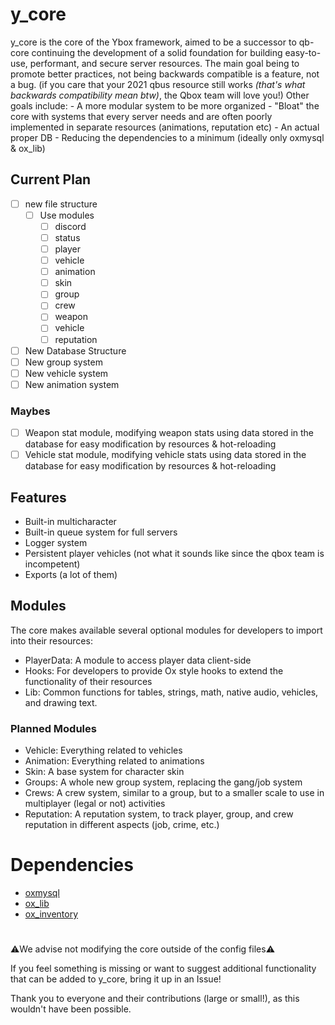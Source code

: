 # y_core

y_core is the core of the Ybox framework, aimed to be a successor to qb-core continuing the development of a solid foundation for building easy-to-use, performant, and secure server resources.
The main goal being to promote better practices, not being backwards compatible is a feature, not a bug. (if you care that your 2021 qbus resource still works *(that's what backwards compatibility mean btw)*, the Qbox team will love you!)
Other goals include:
    - A more modular system to be more organized
    - "Bloat" the core with systems that every server needs and are often poorly implemented in separate resources (animations, reputation etc)
    - An actual proper DB
    - Reducing the dependencies to a minimum (ideally only oxmysql & ox_lib)


## Current Plan
- [ ] new file structure
    - [ ] Use modules
        - [ ] discord
        - [ ] status
        - [ ] player
        - [ ] vehicle
        - [ ] animation
        - [ ] skin
        - [ ] group
        - [ ] crew
        - [ ] weapon
        - [ ] vehicle
        - [ ] reputation

- [ ] New Database Structure
- [ ] New group system
- [ ] New vehicle system
- [ ] New animation system

### Maybes
- [ ] Weapon stat module, modifying weapon stats using data stored in the database for easy modification by resources & hot-reloading
- [ ] Vehicle stat module, modifying vehicle stats using data stored in the database for easy modification by resources & hot-reloading

## Features

- Built-in multicharacter
- Built-in queue system for full servers
- Logger system
- Persistent player vehicles (not what it sounds like since the qbox team is incompetent)
- Exports (a lot of them)

## Modules
The core makes available several optional modules for developers to import into their resources:
- PlayerData: A module to access player data client-side
- Hooks: For developers to provide Ox style hooks to extend the functionality of their resources
- Lib: Common functions for tables, strings, math, native audio, vehicles, and drawing text.

### Planned Modules
- Vehicle: Everything related to vehicles
- Animation: Everything related to animations
- Skin: A base system for character skin
- Groups: A whole new group system, replacing the gang/job system
- Crews: A crew system, similar to a group, but to a smaller scale to use in multiplayer (legal or not) activities
- Reputation: A reputation system, to track player, group, and crew reputation in different aspects (job, crime, etc.)

# Dependencies

- [oxmysql](https://github.com/overextended/oxmysql)
- [ox_lib](https://github.com/overextended/ox_lib)
- [ox_inventory](https://github.com/overextended/ox_inventory)

#

⚠️We advise not modifying the core outside of the config files⚠️

If you feel something is missing or want to suggest additional functionality that can be added to y_core, bring it up in an Issue!

Thank you to everyone and their contributions (large or small!), as this wouldn't have been possible.